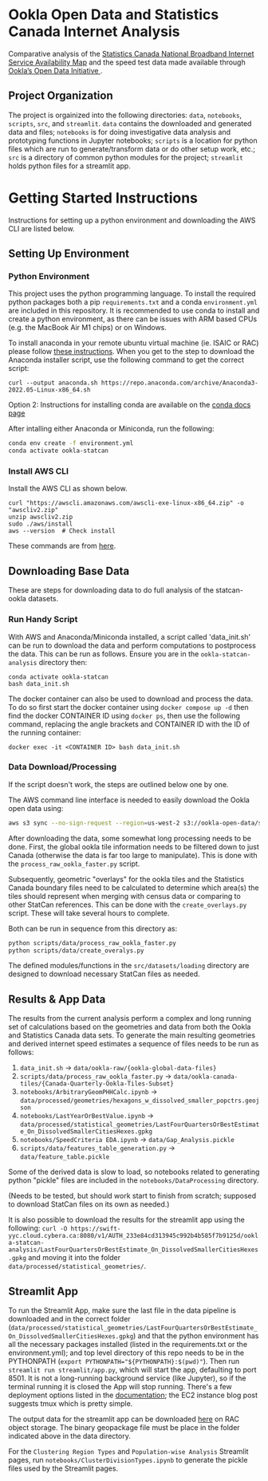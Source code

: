 Ookla Open Data and Statistics Canada Internet Analysis
==============================

Comparative analysis of the 
[Statistics Canada National Broadband Internet Service Availability Map](https://www.ic.gc.ca/app/sitt/bbmap/hm.html?lang=eng) 
and the speed test data made available through 
[Ookla’s Open Data Initiative ](https://www.ookla.com/ookla-for-good/open-data).

Project Organization
------------

The project is orgainized into the following directories: `data`, `notebooks`, `scripts`, `src`, and `streamlit`.
`data` contains the downloaded and generated data and files; `notebooks` is for doing investigative 
data analysis and prototyping functions in Jupyter notebooks; `scripts` is a location for python files which 
are run to generate/transform data or do other setup work, etc.; `src` is a directory of common 
python modules for the project; `streamlit` holds python files for a streamlit app. 


Getting Started Instructions 
==============================

Instructions for setting up a python environment and downloading the AWS CLI are listed below.


## Setting Up Environment

### Python Environment

This project uses the python programming language. To install the required python packages 
both a pip `requirements.txt` and a conda `environment.yml` are included in this repository.
It is recommended to use conda to install and create a python environment, as there 
can be issues with ARM based CPUs (e.g. the MacBook Air M1 chips) or on Windows. 

To install anaconda in your remote ubuntu virtual machine (ie. ISAIC or RAC) please follow [these instructions](https://linuxhint.com/install-anaconda-ubuntu-22-04/). When you get to the step to download the Anaconda installer script, use the following command to get the correct script:
```
curl --output anaconda.sh https://repo.anaconda.com/archive/Anaconda3-2022.05-Linux-x86_64.sh
```
Option 2: Instructions for installing conda are available on the [conda docs page](https://docs.conda.io/projects/conda/en/latest/user-guide/install/linux.html)


After intalling either Anaconda or Miniconda, run the following:
```bash
conda env create -f environment.yml
conda activate ookla-statcan
```

### Install AWS CLI

Install the AWS CLI as shown below. 
```
curl "https://awscli.amazonaws.com/awscli-exe-linux-x86_64.zip" -o "awscliv2.zip"
unzip awscliv2.zip
sudo ./aws/install
aws --version  # Check install
```
These commands are from [here](https://docs.aws.amazon.com/cli/latest/userguide/getting-started-install.html). 


## Downloading Base Data
These are steps for downloading data to do full analysis of the statcan-ookla datasets. 

### Run Handy Script
With AWS and Anaconda/Miniconda installed, a script called 'data_init.sh' can be run to download 
the data and perform computations to postprocess the data. This can be run 
as follows. Ensure you are in the `ookla-statcan-analysis` directory then:
```
conda activate ookla-statcan
bash data_init.sh
```

The docker container can also be used to download and process the data. To do so 
first start the docker container using `docker compose up -d` then 
find the docker CONTAINER ID using `docker ps`, then use the following command,
replacing the angle brackets and CONTAINER ID with the ID of the running container:
```
docker exec -it <CONTAINER ID> bash data_init.sh
```

### Data Download/Processing

If the script doesn't work, the steps are outlined below one by one.

The AWS command line interface
is needed to easily download the Ookla open data using:
```bash
aws s3 sync --no-sign-request --region=us-west-2 s3://ookla-open-data/shapefiles ./data/ookla-raw
```

After downloading the data, some somewhat long processing needs to be done. First, the global ookla tile information 
needs to be filtered down to just Canada (otherwise the data is far too large to manipulate). This is done with 
the `process_raw_ookla_faster.py` script. 

Subsequently, geometric "overlays" for the ookla tiles and the Statistics Canada boundary files need to be 
calculated to determine which area(s) the tiles should represent when merging with census data or comparing to 
other StatCan references. This can be done with the `create_overlays.py` script. These will take several hours to 
complete. 

Both can be run in sequence from this directory as:
```bash
python scripts/data/process_raw_ookla_faster.py
python scripts/data/create_overalys.py
```

The defined modules/functions in the `src/datasets/loading` directory are designed to download necessary StatCan files as needed.


## Results & App Data

The results from the current analysis perform a complex and long running 
set of calculations based on the geometries and data from both the Ookla and Statistics Canada
data sets. To generate the main resulting geometries and derived internet speed
estimates a sequence of files needs to be run as follows:

1. `data_init.sh` -> `data/ookla-raw/{ookla-global-data-files}`
2. `scripts/data/process_raw_ookla_faster.py` -> `data/ookla-canada-tiles/{Canada-Quarterly-Ookla-Tiles-Subset}`
3. `notebooks/ArbitraryGeomPHHCalc.ipynb` -> `data/processed/geometries/hexagons_w_dissolved_smaller_popctrs.geojson`
4. `notebooks/LastYearOrBestValue.ipynb` -> `data/processed/statistical_geometries/LastFourQuartersOrBestEstimate_On_DissolvedSmallerCitiesHexes.gpkg`
5. `notebooks/SpeedCriteria EDA.ipynb` -> `data/Gap_Analysis.pickle`
6. `scripts/data/features_table_generation.py` -> `data/feature_table.pickle`

Some of the derived data is slow to load, so notebooks related to generating python "pickle" files are included 
in the `notebooks/DataProcessing` directory.

(Needs to be tested, but should work start to finish from scratch; supposed to download StatCan files on its own as needed.)

It is also possible to download the results for the streamlit app using the following:
`curl -O https://swift-yyc.cloud.cybera.ca:8080/v1/AUTH_233e84cd313945c992b4b585f7b9125d/ookla-statcan-analysis/LastFourQuartersOrBestEstimate_On_DissolvedSmallerCitiesHexes.gpkg`
and moving it into the folder `data/processed/statistical_geometries/`.

## Streamlit App
To run the Streamlit App, make sure the last file in the data pipeline 
is downloaded and in the correct folder (`data/processed/statistical_geometries/LastFourQuartersOrBestEstimate_On_DissolvedSmallerCitiesHexes.gpkg`)
and that the python environment has all the necessary packages installed (listed in the requirements.txt or the environment.yml);
and top level directory of this repo needs to be in the PYTHONPATH (`export PYTHONPATH="${PYTHONPATH}:$(pwd)"`). 
Then run `streamlit run streamlit/app.py`, which will start the app, defaulting to port 8501. It is 
not a long-running background service (like Jupyter), so if the terminal running it is closed 
the App will stop running. There's a few deployment options listed in the 
[documentation](https://docs.streamlit.io/knowledge-base/tutorials/deploy); the EC2 instance blog post suggests tmux which is pretty simple.

The output data for the streamlit app can be downloaded [here](https://swift-yyc.cloud.cybera.ca:8080/v1/AUTH_233e84cd313945c992b4b585f7b9125d/ookla-statcan-analysis/LastFourQuartersOrBestEstimate_On_DissolvedSmallerCitiesHexes.gpkg) on RAC 
object storage. The binary geopackage file 
must be place in the folder indicated above in the data directory. 


For the `Clustering Region Types` and `Population-wise Analysis` Streamlit pages, run `notebooks/ClusterDivisionTypes.ipynb` to generate the pickle files used by the Streamlit pages.   
